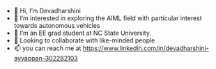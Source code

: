- 👋 Hi, I’m Devadharshini
- 👀 I’m interested in exploring the AIML field with particular interest towards autonomous vehicles 
- 🌱 I’m an EE grad student at NC State University.
- 💞️ Looking to collaborate with like-minded people 
- 📫 you can reach me at https://www.linkedin.com/in/devadharshini-ayyappan-302282103

<!---
devadharshini97/devadharshini97 is a ✨ special ✨ repository because its `README.md` (this file) appears on your GitHub profile.
You can click the Preview link to take a look at your changes.
--->
